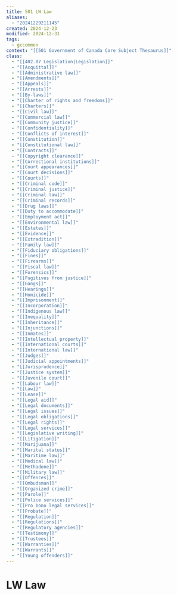 ```yaml
---
title: 501 LW Law
aliases:
  - "20241229211145"
created: 2024-12-23
modified: 2024-12-31
tags:
  - gccommon
context: "[[501 Government of Canada Core Subject Thesaurus]]"
class:
  - "[[402.07 Legislation|Legislation]]"
  - "[[Acquittal]]"
  - "[[Administrative law]]"
  - "[[Amendments]]"
  - "[[Appeals]]"
  - "[[Arrests]]"
  - "[[By-laws]]"
  - "[[Charter of rights and freedoms]]"
  - "[[Charters]]"
  - "[[Civil law]]"
  - "[[Commercial law]]"
  - "[[Community justice]]"
  - "[[Confidentiality]]"
  - "[[Conflicts of interest]]"
  - "[[Constitution]]"
  - "[[Constitutional law]]"
  - "[[Contracts]]"
  - "[[Copyright clearance]]"
  - "[[Correctional institutions]]"
  - "[[Court appearances]]"
  - "[[Court decisions]]"
  - "[[Courts]]"
  - "[[Criminal code]]"
  - "[[Criminal justice]]"
  - "[[Criminal law]]"
  - "[[Criminal records]]"
  - "[[Drug laws]]"
  - "[[Duty to accommodate]]"
  - "[[Employment act]]"
  - "[[Environmental law]]"
  - "[[Estates]]"
  - "[[Evidence]]"
  - "[[Extradition]]"
  - "[[Family law]]"
  - "[[Fiduciary obligations]]"
  - "[[Fines]]"
  - "[[Firearms]]"
  - "[[Fiscal law]]"
  - "[[Forensics]]"
  - "[[Fugitives from justice]]"
  - "[[Gangs]]"
  - "[[Hearings]]"
  - "[[Homicide]]"
  - "[[Imprisonment]]"
  - "[[Incorporation]]"
  - "[[Indigenous law]]"
  - "[[Inequality]]"
  - "[[Inheritance]]"
  - "[[Injunctions]]"
  - "[[Inmates]]"
  - "[[Intellectual property]]"
  - "[[International courts]]"
  - "[[International law]]"
  - "[[Judges]]"
  - "[[Judicial appointments]]"
  - "[[Jurisprudence]]"
  - "[[Justice system]]"
  - "[[Juvenile court]]"
  - "[[Labour law]]"
  - "[[Law]]"
  - "[[Lease]]"
  - "[[Legal aid]]"
  - "[[Legal documents]]"
  - "[[Legal issues]]"
  - "[[Legal obligations]]"
  - "[[Legal rights]]"
  - "[[Legal services]]"
  - "[[Legislative writing]]"
  - "[[Litigation]]"
  - "[[Marijuana]]"
  - "[[Marital status]]"
  - "[[Maritime law]]"
  - "[[Medical law]]"
  - "[[Methadone]]"
  - "[[Military law]]"
  - "[[Offences]]"
  - "[[Ombudsman]]"
  - "[[Organized crime]]"
  - "[[Parole]]"
  - "[[Police services]]"
  - "[[Pro bono legal services]]"
  - "[[Probate]]"
  - "[[Regulation]]"
  - "[[Regulations]]"
  - "[[Regulatory agencies]]"
  - "[[Testimony]]"
  - "[[Trustees]]"
  - "[[Warranties]]"
  - "[[Warrants]]"
  - "[[Young offenders]]"
---
```

# LW Law
